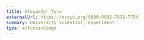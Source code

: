 ```yaml
---
title: Alexander Tuna
externalUrl: https://orcid.org/0000-0002-7672-7754
summary: University scientist, Experiment
type: altucsandiego
---
```

